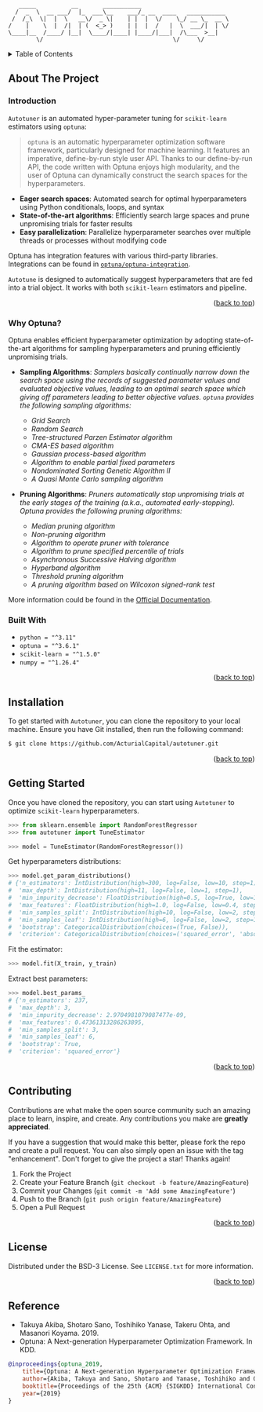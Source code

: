 <a name="readme-top"></a>

<!-- PROJECT LOGO -->
```
   _____          __       ___________                         
  /  _  \  __ ___/  |_  ___\__    ___/_ __  ____   ___________ 
 /  /_\  \|  |  \   __\/  _ \|    | |  |  \/    \_/ __ \_  __ \
/    |    \  |  /|  | (  <_> )    | |  |  /   |  \  ___/|  | \/
\____|__  /____/ |__|  \____/|____| |____/|___|  /\___  >__|   
        \/                                     \/     \/
```

<!-- TABLE OF CONTENTS -->
<details>
  <summary>Table of Contents</summary>
  <ol>
    <li>
      <a href="#about-the-project">About The Project</a>
        <ul>
            <li><a href="#introduction">Introduction</a></li>
        </ul>
        <ul>
            <li><a href="#why-optuna">Why Optuna?</a></li>
        </ul>
        <ul>
            <li><a href="#built-with">Built With</a></li>
        </ul>
    </li>
    <li><a href="#installation">Installation</a></li>
    <li><a href="#getting-started">Getting Started</a></li>
    <li><a href="#contributing">Contributing</a></li>
    <li><a href="#license">License</a></li>
    <li><a href="#reference">Reference</a></li>
    
  </ol>
</details>



<!-- ABOUT THE PROJECT -->
## About The Project

### Introduction

`Autotuner` is an automated hyper-parameter tuning for `scikit-learn` estimators using `optuna`:

> `optuna` is an automatic hyperparameter optimization software framework, particularly designed for machine learning. It features an imperative, define-by-run style user API. Thanks to our define-by-run API, the code written with Optuna enjoys high modularity, and the user of Optuna can dynamically construct the search spaces for the hyperparameters.

* **Eager search spaces**: Automated search for optimal hyperparameters using Python conditionals, loops, and syntax
* **State-of-the-art algorithms**: Efficiently search large spaces and prune unpromising trials for faster results
* **Easy parallelization**: Parallelize hyperparameter searches over multiple threads or processes without modifying code

Optuna has integration features with various third-party libraries. Integrations can be found in [`optuna/optuna-integration`](https://optuna.readthedocs.io/en/stable/reference/integration.html). 

`Autotune` is designed to automatically suggest hyperparameters that are fed into a trial object. It works with both `scikit-learn` estimators and pipeline.

<p align="right">(<a href="#readme-top">back to top</a>)</p>

### Why Optuna?

Optuna enables efficient hyperparameter optimization by adopting state-of-the-art algorithms for sampling hyperparameters and pruning efficiently unpromising trials.

* **Sampling Algorithms**: *Samplers basically continually narrow down the search space using the records of suggested parameter values and evaluated objective values, leading to an optimal search space which giving off parameters leading to better objective values. `optuna` provides the following sampling algorithms:*
  * *Grid Search*
  * *Random Search*
  * *Tree-structured Parzen Estimator algorithm*
  * *CMA-ES based algorithm*
  * *Gaussian process-based algorithm*
  * *Algorithm to enable partial fixed parameters*
  * *Nondominated Sorting Genetic Algorithm II*
  * *A Quasi Monte Carlo sampling algorithm*
  
* **Pruning Algorithms**: *Pruners automatically stop unpromising trials at the early stages of the training (a.k.a., automated early-stopping). Optuna provides the following pruning algorithms:*
  * *Median pruning algorithm*
  * *Non-pruning algorithm*
  * *Algorithm to operate pruner with tolerance*
  * *Algorithm to prune specified percentile of trials*
  * *Asynchronous Successive Halving algorithm*
  * *Hyperband algorithm*
  * *Threshold pruning algorithm*
  * *A pruning algorithm based on Wilcoxon signed-rank test*

More information could be found in the [Official Documentation](https://optuna.readthedocs.io/en/stable/tutorial/index.html).

### Built With

* `python = "^3.11"`
* `optuna = "^3.6.1"`
* `scikit-learn = "^1.5.0"`
* `numpy = "^1.26.4"`

<p align="right">(<a href="#readme-top">back to top</a>)</p>

<!-- GETTING STARTED -->
## Installation

To get started with `Autotuner`, you can clone the repository to your local machine. Ensure you have Git installed, then run the following command:

```sh
$ git clone https://github.com/ActurialCapital/autotuner.git
```

<p align="right">(<a href="#readme-top">back to top</a>)</p>

<!-- USAGE EXAMPLES -->
## Getting Started

Once you have cloned the repository, you can start using `Autotuner` to optimize `scikit-learn` hyperparameters.

```python
>>> from sklearn.ensemble import RandomForestRegressor
>>> from autotuner import TuneEstimator

>>> model = TuneEstimator(RandomForestRegressor())
```

Get hyperparameters distributions:

```python
>>> model.get_param_distributions()
# {'n_estimators': IntDistribution(high=300, log=False, low=10, step=1),
#  'max_depth': IntDistribution(high=11, log=False, low=1, step=1),
#  'min_impurity_decrease': FloatDistribution(high=0.5, log=True, low=1e-09, step=None),
#  'max_features': FloatDistribution(high=1.0, log=False, low=0.4, step=None),
#  'min_samples_split': IntDistribution(high=10, log=False, low=2, step=1),
#  'min_samples_leaf': IntDistribution(high=6, log=False, low=2, step=1),
#  'bootstrap': CategoricalDistribution(choices=(True, False)),
#  'criterion': CategoricalDistribution(choices=('squared_error', 'absolute_error'))}
```

Fit the estimator:

```python
>>> model.fit(X_train, y_train)
```

Extract best parameters:

```python
>>> model.best_params_
# {'n_estimators': 237,
#  'max_depth': 3,
#  'min_impurity_decrease': 2.9704981079087477e-09,
#  'max_features': 0.47361313286263895,
#  'min_samples_split': 3,
#  'min_samples_leaf': 6,
#  'bootstrap': True,
#  'criterion': 'squared_error'}
```

<p align="right">(<a href="#readme-top">back to top</a>)</p>

<!-- CONTRIBUTING -->
## Contributing

Contributions are what make the open source community such an amazing place to learn, inspire, and create. Any contributions you make are **greatly appreciated**.

If you have a suggestion that would make this better, please fork the repo and create a pull request. You can also simply open an issue with the tag "enhancement".
Don't forget to give the project a star! Thanks again!

1. Fork the Project
2. Create your Feature Branch (`git checkout -b feature/AmazingFeature`)
3. Commit your Changes (`git commit -m 'Add some AmazingFeature'`)
4. Push to the Branch (`git push origin feature/AmazingFeature`)
5. Open a Pull Request

<p align="right">(<a href="#readme-top">back to top</a>)</p>


<!-- LICENSE -->
## License

Distributed under the BSD-3 License. See `LICENSE.txt` for more information.

<p align="right">(<a href="#readme-top">back to top</a>)</p>

<!-- Reference -->
## Reference

* Takuya Akiba, Shotaro Sano, Toshihiko Yanase, Takeru Ohta, and Masanori Koyama. 2019.
* Optuna: A Next-generation Hyperparameter Optimization Framework. In KDD.

```bibtex
@inproceedings{optuna_2019,
    title={Optuna: A Next-generation Hyperparameter Optimization Framework},
    author={Akiba, Takuya and Sano, Shotaro and Yanase, Toshihiko and Ohta, Takeru and Koyama, Masanori},
    booktitle={Proceedings of the 25th {ACM} {SIGKDD} International Conference on Knowledge Discovery and Data Mining},
    year={2019}
}
```
